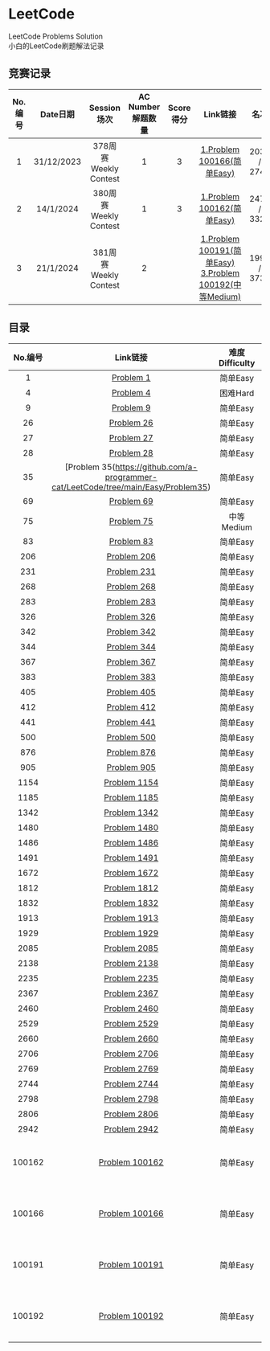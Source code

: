 # LeetCode
LeetCode Problems Solution  
小白的LeetCode刷题解法记录  

## 竞赛记录
| No.编号 | Date日期 | Session场次 | AC Number解题数量 | Score得分 | Link链接 | 名次 | 总分数 | 滑动 |
| :--------:| :--------:| :--------:| :----: | :-----: | :-----: | :------: | :-----: | :------: |
| 1 | 31/12/2023 | 378周赛Weekly Contest | 1 | 3 |[1.Problem 100166(简单Easy)](https://github.com/a-programmer-cat/LeetCode/tree/main/Easy/Problem100166) | 2039 / 2747 | 1442 | +1442 |
| 2 | 14/1/2024 | 380周赛Weekly Contest | 1 | 3 | [1.Problem 100162(简单Easy)](https://github.com/a-programmer-cat/LeetCode/tree/main/Easy/Problem100162) | 2476 / 3325 | 1409 | -33 |
| 3 | 21/1/2024 | 381周赛Weekly Contest | 2 |  | [1.Problem 100191(简单Easy)](https://github.com/a-programmer-cat/LeetCode/tree/main/Easy/Problem100191) [3.Problem 100192(中等Medium)](https://github.com/a-programmer-cat/LeetCode/tree/main/Easy/Problem100192) | 1990 / 3737 | 1430 | +21 |

## 目录  
| No.编号 | Link链接 | 难度Difficulty | 日期Date | 备注Note |
| :--------:| :--------:| :----: | :-----: | :------: |
| 1 | [Problem 1](https://github.com/a-programmer-cat/LeetCode/tree/main/Easy/Problem1) | 简单Easy | 26/12/2023 |  |
| 4 | [Problem 4](https://github.com/a-programmer-cat/LeetCode/tree/main/Easy/Problem4) | 困难Hard | 27/12/2023 |  |
| 9 | [Problem 9](https://github.com/a-programmer-cat/LeetCode/tree/main/Easy/Problem9) | 简单Easy | 1/1/2024 |  |
| 26 | [Problem 26](https://github.com/a-programmer-cat/LeetCode/tree/main/Easy/Problem26) | 简单Easy | 10/1/2024 |  |
| 27 | [Problem 27](https://github.com/a-programmer-cat/LeetCode/tree/main/Easy/Problem27) | 简单Easy | 4/1/2024 |  |
| 28 | [Problem 28](https://github.com/a-programmer-cat/LeetCode/tree/main/Easy/Problem28) | 简单Easy | 15/1/2024 |  |
| 35 | [Problem 35(https://github.com/a-programmer-cat/LeetCode/tree/main/Easy/Problem35) | 简单Easy | 24/3/2024 |  |
| 69 | [Problem 69](https://github.com/a-programmer-cat/LeetCode/tree/main/Easy/Problem69)  | 简单Easy | 27/12/2023 |  |
| 75 | [Problem 75](https://github.com/a-programmer-cat/LeetCode/tree/main/Medium/Problem75)  | 中等Medium | 10/1/2024 |  |
| 83 | [Problem 83](https://github.com/a-programmer-cat/LeetCode/tree/main/Easy/Problem83)  | 简单Easy | 14/1/2024 |  |
| 206 | [Problem 206](https://github.com/a-programmer-cat/LeetCode/tree/main/Easy/Problem206)  | 简单Easy | 26/12/2023 |  |
| 231 | [Problem 231](https://github.com/a-programmer-cat/LeetCode/tree/main/Easy/Problem231)  | 简单Easy | 13/1/2024 |  |
| 268 | [Problem 268](https://github.com/a-programmer-cat/LeetCode/tree/main/Easy/Problem268)  | 简单Easy | 12/1/2024 |  |
| 283 | [Problem 283](https://github.com/a-programmer-cat/LeetCode/tree/main/Easy/Problem283)  | 简单Easy | 13/1/2024 |  |
| 326 | [Problem 326](https://github.com/a-programmer-cat/LeetCode/tree/main/Easy/Problem326)  | 简单Easy | 13/1/2024 |  |
| 342 | [Problem 342](https://github.com/a-programmer-cat/LeetCode/tree/main/Easy/Problem342)  | 简单Easy | 13/1/2024 |  |
| 344 | [Problem 344](https://github.com/a-programmer-cat/LeetCode/tree/main/Easy/Problem344)  | 简单Easy | 30/12/2023 |  |
| 367 | [Problem 367](https://github.com/a-programmer-cat/LeetCode/tree/main/Easy/Problem367)  | 简单Easy | 27/12/2023 |  |
| 383 | [Problem 383](https://github.com/a-programmer-cat/LeetCode/tree/main/Easy/Problem383)  | 简单Easy | 26/12/2023 |  |
| 405 | [Problem 405](https://github.com/a-programmer-cat/LeetCode/tree/main/Easy/Problem405) | 简单Easy | 13/1/2024 |  |
| 412 | [Problem 412](https://github.com/a-programmer-cat/LeetCode/tree/main/Easy/Problem412) | 简单Easy | 26/12/2023 |  |
| 441 | [Problem 441](https://github.com/a-programmer-cat/LeetCode/tree/main/Easy/Problem441) | 简单Easy | 15/1/2024 |  |
| 500 | [Problem 500](https://github.com/a-programmer-cat/LeetCode/tree/main/Easy/Problem500)  | 简单Easy | 30/12/2023 |  |
| 876 | [Problem 876](https://github.com/a-programmer-cat/LeetCode/tree/main/Easy/Problem876)  | 简单Easy | 26/12/2023 |
| 905 | [Problem 905](https://github.com/a-programmer-cat/LeetCode/tree/main/Easy/Problem905)  | 简单Easy | 12/1/2024 |
| 1154 | [Problem 1154](https://github.com/a-programmer-cat/LeetCode/tree/main/Easy/Problem1154)  | 简单Easy | 31/12/2023 |  |
| 1185 | [Problem 1185](https://github.com/a-programmer-cat/LeetCode/tree/main/Easy/Problem1185)  | 简单Easy | 30/12/2023 |  |
| 1342 | [Problem 1342](https://github.com/a-programmer-cat/LeetCode/tree/main/Easy/Problem1342)  | 简单Easy | 25/12/2023 |  |
| 1480 | [Problem 1480](https://github.com/a-programmer-cat/LeetCode/tree/main/Easy/Problem1480)  | 简单Easy | 25/12/2023 |  |
| 1486 | [Problem 1486](https://github.com/a-programmer-cat/LeetCode/tree/main/Easy/Problem1486)  | 简单Easy | 14/1/2024 |  |
| 1491 | [Problem 1491](https://github.com/a-programmer-cat/LeetCode/tree/main/Easy/Problem1491)  | 简单Easy | 3/5/2024 |  |
| 1672 | [Problem 1672](https://github.com/a-programmer-cat/LeetCode/tree/main/Easy/Problem1672)  | 简单Easy | 26/12/2023 |  |
| 1812 | [Problem 1812](https://github.com/a-programmer-cat/LeetCode/tree/main/Easy/Problem1812)  | 简单Easy | 4/1/2024 |  |
| 1832 | [Problem 1832](https://github.com/a-programmer-cat/LeetCode/tree/main/Easy/Problem1832)  | 简单Easy | 14/1/2024 |  |
| 1913 | [Problem 1913](https://github.com/a-programmer-cat/LeetCode/tree/main/Easy/Problem1913)  | 简单Easy | 19/1/2024 |  |
| 1929 | [Problem 1929](https://github.com/a-programmer-cat/LeetCode/tree/main/Easy/Problem1929)  | 简单Easy | 14/1/2024 |  |
| 2085 | [Problem 2085](https://github.com/a-programmer-cat/LeetCode/tree/main/Easy/Problem2085)  | 简单Easy | 12/1/2024 |  |
| 2138 | [Problem 2138](https://github.com/a-programmer-cat/LeetCode/tree/main/Easy/Problem2138)  | 简单Easy | 17/1/2024 |  |
| 2235 | [Problem 2235](https://github.com/a-programmer-cat/LeetCode/tree/main/Easy/Problem2235)  | 简单Easy | 3/11/2023 |  |
| 2367 | [Problem 2367](https://github.com/a-programmer-cat/LeetCode/tree/main/Easy/Problem2367)  | 简单Easy | 25/6/2024 |  |
| 2460 | [Problem 2460](https://github.com/a-programmer-cat/LeetCode/tree/main/Easy/Problem2460)  | 简单Easy | 18/1/2024 |  |
| 2529 | [Problem 2529](https://github.com/a-programmer-cat/LeetCode/tree/main/Easy/Problem2529)  | 简单Easy | 9/4/2024 |  |
| 2660 | [Problem 2660](https://github.com/a-programmer-cat/LeetCode/tree/main/Easy/Problem2660)  | 简单Easy | 27/12/2023 |  |
| 2706 | [Problem 2706](https://github.com/a-programmer-cat/LeetCode/tree/main/Easy/Problem2706)  | 简单Easy | 29/12/2023 |  |
| 2769 | [Problem 2769](https://github.com/a-programmer-cat/LeetCode/tree/main/Easy/Problem2769)  | 简单Easy | 27/12/2023 |  |
| 2744 | [Problem 2744](https://github.com/a-programmer-cat/LeetCode/tree/main/Easy/Problem2744)  | 简单Easy | 17/1/2024 |  |
| 2798 | [Problem 2798](https://github.com/a-programmer-cat/LeetCode/tree/main/Easy/Problem2798)  | 简单Easy | 30/4/2024 |  |
| 2806 | [Problem 2806](https://github.com/a-programmer-cat/LeetCode/tree/main/Easy/Problem2806)  | 简单Easy | 13/1/2024 |  |
| 2942 | [Problem 2942](https://github.com/a-programmer-cat/LeetCode/tree/main/Easy/Problem2942)  | 简单Easy | 27/12/2023 |  |
| 100162 | [Problem 100162](https://github.com/a-programmer-cat/LeetCode/tree/main/Easy/Problem100162)  | 简单Easy | 14/1/2024 | 第2次周赛（380场） |
| 100166 | [Problem 100166](https://github.com/a-programmer-cat/LeetCode/tree/main/Easy/Problem100166)  | 简单Easy | 31/12/2023 | 第1次周赛（378场） |
| 100191 | [Problem 100191](https://github.com/a-programmer-cat/LeetCode/tree/main/Easy/Problem100191)  | 简单Easy | 21/1/2024 | 第3次周赛（381场） |
| 100192 | [Problem 100192](https://github.com/a-programmer-cat/LeetCode/tree/main/Easy/Problem100192)  | 简单Easy | 21/1/2024 | 第3次周赛（381场） |

